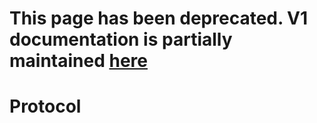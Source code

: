 # This page has been deprecated. V1 documentation is partially maintained [here](https://docs.balancer.fi/v/v1/core-concepts/protocol/README)

# Protocol

